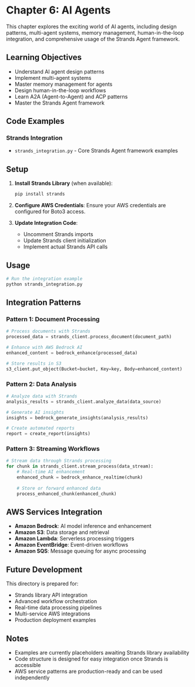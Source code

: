 # Chapter 6: AI Agents

This chapter explores the exciting world of AI agents, including design patterns, multi-agent systems, memory management, human-in-the-loop integration, and comprehensive usage of the Strands Agent framework.

## Learning Objectives
- Understand AI agent design patterns
- Implement multi-agent systems
- Master memory management for agents
- Design human-in-the-loop workflows
- Learn A2A (Agent-to-Agent) and ACP patterns
- Master the Strands Agent framework

## Code Examples

### Strands Integration
- `strands_integration.py` - Core Strands Agent framework examples

## Setup

1. **Install Strands Library** (when available):
   ```bash
   pip install strands
   ```

2. **Configure AWS Credentials**:
   Ensure your AWS credentials are configured for Boto3 access.

3. **Update Integration Code**:
   - Uncomment Strands imports
   - Update Strands client initialization
   - Implement actual Strands API calls

## Usage

```bash
# Run the integration example
python strands_integration.py
```

## Integration Patterns

### Pattern 1: Document Processing
```python
# Process documents with Strands
processed_data = strands_client.process_document(document_path)

# Enhance with AWS Bedrock AI
enhanced_content = bedrock_enhance(processed_data)

# Store results in S3
s3_client.put_object(Bucket=bucket, Key=key, Body=enhanced_content)
```

### Pattern 2: Data Analysis
```python
# Analyze data with Strands
analysis_results = strands_client.analyze_data(data_source)

# Generate AI insights
insights = bedrock_generate_insights(analysis_results)

# Create automated reports
report = create_report(insights)
```

### Pattern 3: Streaming Workflows
```python
# Stream data through Strands processing
for chunk in strands_client.stream_process(data_stream):
    # Real-time AI enhancement
    enhanced_chunk = bedrock_enhance_realtime(chunk)
    
    # Store or forward enhanced data
    process_enhanced_chunk(enhanced_chunk)
```

## AWS Services Integration

- **Amazon Bedrock**: AI model inference and enhancement
- **Amazon S3**: Data storage and retrieval
- **Amazon Lambda**: Serverless processing triggers
- **Amazon EventBridge**: Event-driven workflows
- **Amazon SQS**: Message queuing for async processing

## Future Development

This directory is prepared for:
- Strands library API integration
- Advanced workflow orchestration
- Real-time data processing pipelines
- Multi-service AWS integrations
- Production deployment examples

## Notes

- Examples are currently placeholders awaiting Strands library availability
- Code structure is designed for easy integration once Strands is accessible
- AWS service patterns are production-ready and can be used independently
